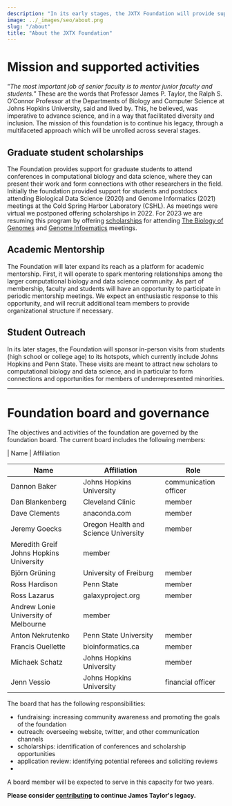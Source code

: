```yaml
---
description: "In its early stages, the JXTX Foundation will provide support for graduate students to attend conferences in computational biology and data science, where they can present their work and form connections with other researchers in the field."
image: ../_images/seo/about.png
slug: "/about"
title: "About the JXTX Foundation"
---
```


# Mission and supported activities
“*The most important job of senior faculty is to mentor junior faculty and students.*” These are the words that Professor James P. Taylor, the Ralph S. O’Connor Professor at the Departments of Biology and Computer Science at Johns Hopkins University, said and lived by. This, he believed, was imperative to advance science, and in a way that facilitated diversity and inclusion. The mission of this foundation is to continue his legacy, through a multifaceted approach which will be unrolled across several stages.

## Graduate student scholarships
The Foundation provides support for graduate students to attend conferences in computational biology and data science, where they can present their work and form connections with other researchers in the field. Initially the foundation provided support for students and postdocs attending Biological Data Science (2020) and Genome Informatics (2021) meetings at the Cold Spring Harbor Laboratory (CSHL). As meetings were virtual we postponed offering scholarships in 2022. For 2023 we are resuming this program by offering [scholarships](/scholarships) for attending [The Biology of Genomes](https://meetings.cshl.edu/meetings.aspx?meet=GENOME&year=23) and [Genome Infoematics](https://meetings.cshl.edu/meetings.aspx?meet=INFO&year=23) meetings. 

## Academic Mentorship
The Foundation will later expand its reach as a platform for academic mentorship. First, it will operate to spark mentoring relationships among the larger computational biology and data science community. As part of membership, faculty and students will have an opportunity to participate in periodic mentorship meetings. We expect an enthusiastic response to this opportunity, and will recruit additional team members to provide organizational structure if necessary.

## Student Outreach
In its later stages, the Foundation will sponsor in-person visits from students (high school or college age) to its hotspots, which currently include Johns Hopkins and Penn State. These visits are meant to attract new scholars to computational biology and data science, and in particular to form connections and opportunities for members of underrepresented minorities.

-----

# Foundation board and governance

The objectives and activities of the foundation are governed by the foundation board. The current board includes the following members:

| Name | Affiliation

Name	| Affiliation	| Role
-----|-------------|--------
Dannon Baker	| Johns Hopkins University |	communication officer
Dan Blankenberg	| Cleveland Clinic |	member
Dave Clements	| anaconda.com	| member
Jeremy Goecks |	Oregon Health and Science University	| member
Meredith Greif	Johns Hopkins University |	member
Björn Grüning	| University of Freiburg | member
Ross Hardison	| Penn State | member
Ross Lazarus	| galaxyproject.org	| member
Andrew Lonie	University of Melbourne	| member
Anton Nekrutenko	| Penn State University |	member
Francis Ouellette |  bioinformatics.ca | member
Michaek Schatz| Johns Hopkins	University | member
Jenn Vessio |	Johns Hopkins	University | financial officer

The board that has the following responsibilities:

- fundraising: increasing community awareness and promoting the goals of the foundation
- outreach: overseeing website, twitter, and other communication channels
- scholarships: identification of conferences and scholarship opportunities
- application review: identifying potential referees and soliciting reviews
- 
A board member will be expected to serve in this capacity for two years. 



**Please consider [contributing][1] to continue James Taylor's legacy.**

[1]: https://give.communityfunded.com/o/eberly/i/eberly-college-of-science/s/jtech#CommunityI39hubL9i
